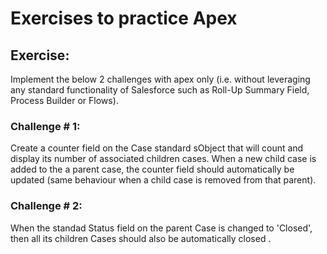# Exercises to practice Apex

## Exercise:
Implement the below 2 challenges with apex only (i.e. without leveraging any standard functionality of Salesforce such as Roll-Up Summary Field, Process Builder or Flows).

### Challenge # 1:
Create a counter field on the Case standard sObject that will count and display its number of associated children cases. 
When a new child case is added to the a parent case, the counter field should automatically be updated (same behaviour when a child case is removed from that parent).

### Challenge # 2:
When the standad Status field on the parent Case is changed to 'Closed', then all its children Cases should also be automatically closed .


